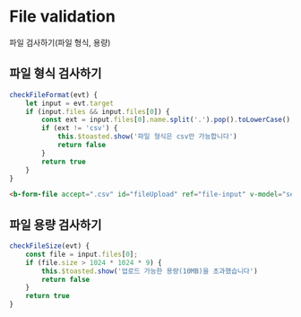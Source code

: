 # File validation
파일 검사하기(파일 형식, 용량)

## 파일 형식 검사하기
```javascript
checkFileFormat(evt) {
    let input = evt.target
    if (input.files && input.files[0]) {
        const ext = input.files[0].name.split('.').pop().toLowerCase();
        if (ext != 'csv') {
            this.$toasted.show('파일 형식은 csv만 가능합니다')
            return false
        }
        return true
    }
}
```

```html
<b-form-file accept=".csv" id="fileUpload" ref="file-input" v-model="sendData.students" @change="checkFileType"/>
```

## 파일 용량 검사하기
```javascript
checkFileSize(evt) {
    const file = input.files[0];
    if (file.size > 1024 * 1024 * 9) {
        this.$toasted.show('업로드 가능한 용량(10MB)을 초과했습니다')
        return false
    }
    return true
}
```
